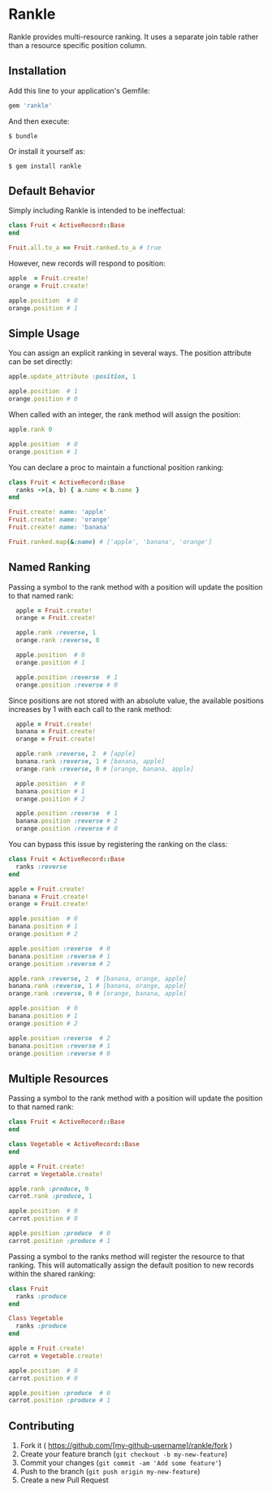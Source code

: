 # Rankle

Rankle provides multi-resource ranking.  It uses a separate join table rather than a resource specific position column.

## Installation

Add this line to your application's Gemfile:

```ruby
gem 'rankle'
```

And then execute:

    $ bundle

Or install it yourself as:

    $ gem install rankle

## Default Behavior

Simply including Rankle is intended to be ineffectual:

```ruby
class Fruit < ActiveRecord::Base
end

Fruit.all.to_a == Fruit.ranked.to_a # true
```

However, new records will respond to position:

```ruby
apple  = Fruit.create!
orange = Fruit.create!

apple.position  # 0
orange.position # 1
```

## Simple Usage

You can assign an explicit ranking in several ways.  The position attribute can be set directly:

```ruby
apple.update_attribute :position, 1

apple.position  # 1
orange.position # 0
```

When called with an integer, the rank method will assign the position:

```ruby
apple.rank 0

apple.position  # 0
orange.position # 1
```

You can declare a proc to maintain a functional position ranking:

```ruby
class Fruit < ActiveRecord::Base
  ranks ->(a, b) { a.name < b.name }
end

Fruit.create! name: 'apple'
Fruit.create! name: 'orange'
Fruit.create! name: 'banana'

Fruit.ranked.map(&:name) # ['apple', 'banana', 'orange']
```

## Named Ranking

Passing a symbol to the rank method with a position will update the position to that named rank:

```ruby
  apple = Fruit.create!
  orange = Fruit.create!

  apple.rank :reverse, 1
  orange.rank :reverse, 0

  apple.position  # 0
  orange.position # 1

  apple.position :reverse  # 1
  orange.position :reverse # 0
```

Since positions are not stored with an absolute value, the available positions increases by 1 with each call to the rank method:

```ruby
  apple = Fruit.create!
  banana = Fruit.create!
  orange = Fruit.create!

  apple.rank :reverse, 2  # [apple]
  banana.rank :reverse, 1 # [banana, apple]
  orange.rank :reverse, 0 # [orange, banana, apple]

  apple.position  # 0
  banana.position # 1
  orange.position # 2

  apple.position :reverse  # 1
  banana.position :reverse # 2
  orange.position :reverse # 0
```

You can bypass this issue by registering the ranking on the class:

```ruby
class Fruit < ActiveRecord::Base
  ranks :reverse
end

apple = Fruit.create!
banana = Fruit.create!
orange = Fruit.create!

apple.position  # 0
banana.position # 1
orange.position # 2

apple.position :reverse  # 0
banana.position :reverse # 1
orange.position :reverse # 2

apple.rank :reverse, 2  # [banana, orange, apple]
banana.rank :reverse, 1 # [banana, orange, apple]
orange.rank :reverse, 0 # [orange, banana, apple]

apple.position  # 0
banana.position # 1
orange.position # 2

apple.position :reverse  # 2
banana.position :reverse # 1
orange.position :reverse # 0
```

## Multiple Resources

Passing a symbol to the rank method with a position will update the position to that named rank:

```ruby
class Fruit < ActiveRecord::Base
end

class Vegetable < ActiveRecord::Base
end

apple = Fruit.create!
carrot = Vegetable.create!

apple.rank :produce, 0
carrot.rank :produce, 1

apple.position  # 0
carrot.position # 0

apple.position :produce  # 0
carrot.position :produce # 1
```

Passing a symbol to the ranks method will register the resource to that ranking.  This will automatically assign the
default position to new records within the shared ranking:

```ruby
class Fruit
  ranks :produce
end

Class Vegetable
  ranks :produce
end

apple = Fruit.create!
carrot = Vegetable.create!

apple.position  # 0
carrot.position # 0

apple.position :produce  # 0
carrot.position :produce # 1
```

## Contributing

1. Fork it ( https://github.com/[my-github-username]/rankle/fork )
2. Create your feature branch (`git checkout -b my-new-feature`)
3. Commit your changes (`git commit -am 'Add some feature'`)
4. Push to the branch (`git push origin my-new-feature`)
5. Create a new Pull Request
